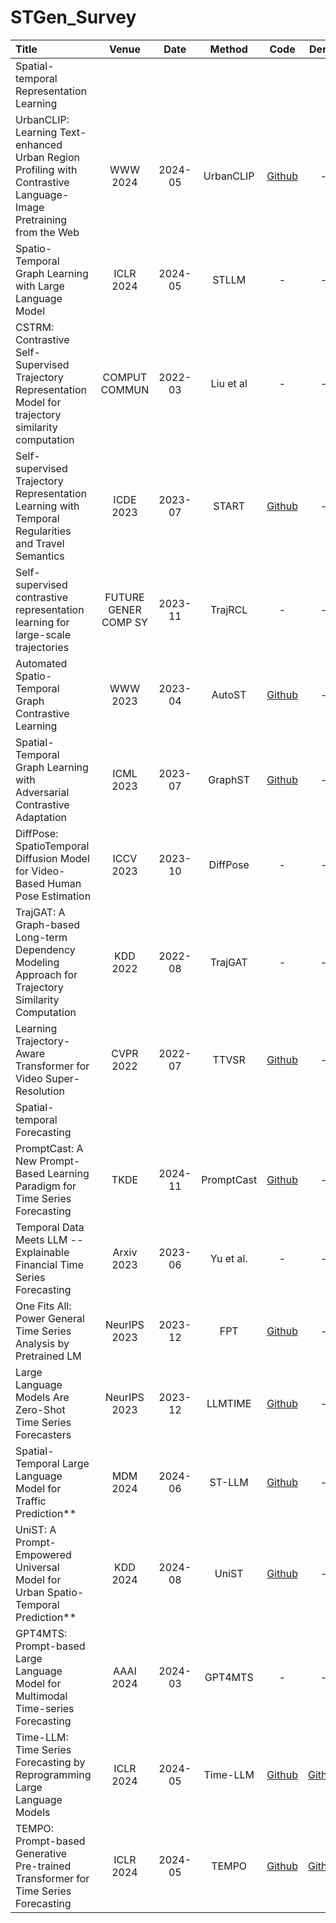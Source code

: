 # STGen_Survey
|  Title  |   Venue  |   Date   |   Method   |   Code   |   Demo   |
|:--------|:--------:|:--------:|:--------:|:--------:|:--------:|
|  Spatial-temporal Representation Learning  |
|  UrbanCLIP: Learning Text-enhanced Urban Region Profiling with Contrastive Language-Image Pretraining from the Web  |  WWW 2024   |  2024-05  |  UrbanCLIP  |  [Github](https://github.com/stupidbuluchacha/urbanclip)  |  -  |
|  Spatio-Temporal Graph Learning with Large Language Model  |  ICLR 2024  |  2024-05  |  STLLM  |  -  |  -  |
|  CSTRM: Contrastive Self-Supervised Trajectory Representation Model for trajectory similarity computation  |  COMPUT COMMUN  |  2022-03  |  Liu et al  |  -  |  -  |
|  Self-supervised Trajectory Representation Learning with Temporal Regularities and Travel Semantics  |  ICDE 2023  |  2023-07  |  START  |  [Github](https://github.com/aptx1231/start)  |  -  |
|  Self-supervised contrastive representation learning for large-scale trajectories  |  FUTURE GENER COMP SY  |  2023-11  |  TrajRCL  |  -  |  -  |
|  Automated Spatio-Temporal Graph Contrastive Learning  |  WWW 2023   |  2023-04  |  AutoST  |  [Github](https://github.com/hkuds/autost)  |  -  |
|  Spatial-Temporal Graph Learning with Adversarial Contrastive Adaptation  |  ICML 2023  |  2023-07  |  GraphST  |  [Github](https://github.com/hkuds/graphst)  |  -  |
|  DiffPose: SpatioTemporal Diffusion Model for Video-Based Human Pose Estimation  |  ICCV 2023  |  2023-10  |  DiffPose  |  -  |  -  |
|  TrajGAT: A Graph-based Long-term Dependency Modeling Approach for Trajectory Similarity Computation  |  KDD 2022  |  2022-08  |  TrajGAT  |  -  |  -  |
|  Learning Trajectory-Aware Transformer for Video Super-Resolution  |  CVPR 2022  |  2022-07  |  TTVSR  |  [Github](https://github.com/researchmm/TTVSR)  |  -  |
|  Spatial-temporal Forecasting  |    |    |    |    |    |
|  PromptCast: A New Prompt-Based Learning Paradigm for Time Series Forecasting  |  TKDE  |  2024-11  |  PromptCast  |  [Github](https://github.com/haounsw/pisa)  |  -  |
|  Temporal Data Meets LLM -- Explainable Financial Time Series Forecasting  |  Arxiv 2023  |  2023-06  |  Yu et al.  |  -  |  -  |
|  One Fits All: Power General Time Series Analysis by Pretrained LM  |  NeurIPS 2023  |  2023-12  |  FPT  |  [Github](https://github.com/DAMO-DI-ML/NeurIPS2023-One-Fits-All)  |  -  |
|  Large Language Models Are Zero-Shot Time Series Forecasters  |  NeurIPS 2023  |  2023-12  |  LLMTIME   |  [Github](https://github.com/ngruver/llmtime)  |  -  |
|  Spatial-Temporal Large Language Model for Traffic Prediction**  |  MDM 2024  |  2024-06  |  ST-LLM  |  [Github](https://github.com/ChenxiLiu-HNU/ST-LLM)  |  -  |
|  UniST: A Prompt-Empowered Universal Model for Urban Spatio-Temporal Prediction**  |  KDD 2024  |  2024-08  |  UniST  |  [Github](https://github.com/tsinghua-fib-lab/unist)  |  -  |
|  GPT4MTS: Prompt-based Large Language Model for Multimodal Time-series Forecasting  |  AAAI 2024  |  2024-03  |  GPT4MTS   |  -  |  -  |
|  Time-LLM: Time Series Forecasting by Reprogramming Large Language Models  |  ICLR 2024  |  2024-05  |  Time-LLM  |  [Github](https://github.com/kimmeen/time-llm)  |  [Github](https://github.com/kimmeen/time-llm)  |
|  TEMPO: Prompt-based Generative Pre-trained Transformer for Time Series Forecasting  |  ICLR 2024  |  2024-05  |  TEMPO  |  [Github](https://github.com/dc-research/tempo)  |  [Github](https://github.com/dc-research/tempo)  |

